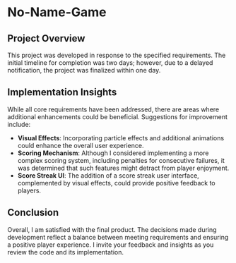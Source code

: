# No-Name-Game

## Project Overview

This project was developed in response to the specified requirements. The initial timeline for completion was two days; however, due to a delayed notification, the project was finalized within one day.

## Implementation Insights

While all core requirements have been addressed, there are areas where additional enhancements could be beneficial. Suggestions for improvement include:

- **Visual Effects**: Incorporating particle effects and additional animations could enhance the overall user experience.
- **Scoring Mechanism**: Although I considered implementing a more complex scoring system, including penalties for consecutive failures, it was determined that such features might detract from player enjoyment. 
- **Score Streak UI**: The addition of a score streak user interface, complemented by visual effects, could provide positive feedback to players.

## Conclusion

Overall, I am satisfied with the final product. The decisions made during development reflect a balance between meeting requirements and ensuring a positive player experience. I invite your feedback and insights as you review the code and its implementation.
